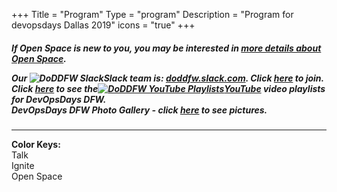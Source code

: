 +++
Title = "Program"
Type = "program"
Description = "Program for devopsdays Dallas 2019" 
icons = "true"
+++
<!--- <img alt="Work In Progress" src="/events/2019-dallas/wip.gif" style="max-width: 15%;">
<div class = "row">
  <div class = "col">
    <hr /> -->
<h5>If Open Space is new to you, you may be interested in <a href="/pages/open-space-format">more details about Open Space</a>.<br>
<p><p>
Our <img alt="DoDDFW Slack" src="/events/2019-dallas/slack.png" style="max-width: 100%;"><strong>Slack</strong> team is:<strong> <a href="https://doddfw.slack.com/">doddfw.slack.com</a></strong>.  Click <strong><a href="https://join.slack.com/t/doddfw/shared_invite/enQtNDE0MDkzODE5MDU4LTUwNWFkYTBmNTE2MDIxZWNmN2IwNTBmNjFmZjk3ZjdlZGI2MTk4ZWZkMThkZDkxMzQ2NzNiYjY1YjlmZjZiM2Q">here</a></strong> to join.<br>
Click <strong><a href="https://www.youtube.com/c/DevOpsDaysDFW/playlists"> here</a></strong> to see the<a href="https://www.youtube.com/c/DevOpsDaysDFW/playlists"><img alt="DoDDFW YouTube Playlists" src="/events/2019-dallas/youtube.png" style="max-width: 50%;">YouTube</a> video playlists for DevOpsDays DFW.<br>
<!-- B4CON Photo Gallery - click <strong><a href="https://photos.app.goo.gl/2jXp7dpkvmnQjUad9">here</a></strong> to see pictures.<br>
Leadership Summit Photo Gallery - click <strong><a href="https://photos.app.goo.gl/V4yBoeq9aaHD1okG7">here</a></strong> to see pictures.<br> -->
DevOpsDays DFW Photo Gallery - click <strong><a href="https://photos.app.goo.gl/vvG5EDPyFkrq7ESK6">here</a></strong> to see pictures.</h5><hr />
  </div>
</div>
<div>
<b>Color Keys:</b>
<div class="col-lg-2 col-md-3 program-element program-talk">Talk</div>
<div class="col-lg-2 col-md-3 program-element program-ignite">Ignite</div>
<div class="col-lg-2 col-md-3 program-element program-open-space">Open Space</div>
<!-- <div class="col-lg-4 col-md-3 program-element program-workshop">Workshop<br>(Leadership Summit - <strong>Nominations Only</strong>)</div> -->
<br />
<!-- <h3><b>NOTE:</b> <strong><a href="/events/2018-dallas/b4con/">B4CON</a></strong> is on Aug 29th, 2018 from 3:00pm - 7:30pm and will be hosted at the:<br> 
&nbsp;&nbsp;&nbsp;&nbsp;&nbsp;&nbsp;&nbsp;&nbsp;&nbsp;&nbsp;<a href="https://www.marriott.com/hotels/travel/dalpt-dallas-plano-marriott-at-legacy-town-center/">
<strong>Marriott Legacy Town Center</strong></a><br>
&nbsp;&nbsp;&nbsp;&nbsp;&nbsp;&nbsp;&nbsp;&nbsp;&nbsp;&nbsp;&nbsp;<a href="https://www.google.com/maps/dir/''/Marriott+Legacy+Town+Center/@33.0744937,-96.8922496,12z/data=!4m8!4m7!1m0!1m5!1m1!1s0x864c3cb2e2080053:0x7bc6aecd38eb56ba!2m2!1d-96.8222094!2d33.0745133">7121 Bishop Rd, Plano, TX 75024</a> </h3> -->
</div>
<p>
